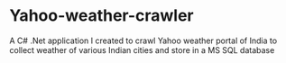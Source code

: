 Yahoo-weather-crawler
=====================

A C# .Net application I created to crawl Yahoo weather portal of India to collect weather of various Indian cities and store in a MS SQL database
